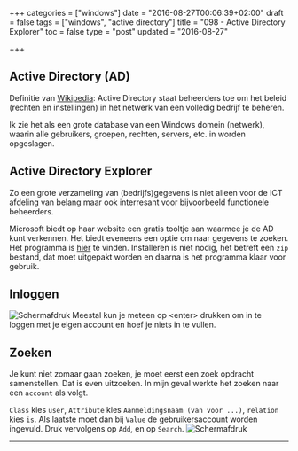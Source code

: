 +++
categories = ["windows"]
date = "2016-08-27T00:06:39+02:00"
draft = false
tags = ["windows", "active directory"]
title = "098 - Active Directory Explorer"
toc = false
type = "post"
updated = "2016-08-27"

+++

## Active Directory (AD)
Definitie van [Wikipedia](https://nl.wikipedia.org/wiki/Active_Directory):
Active Directory staat beheerders toe om het beleid (rechten en instellingen) in
het netwerk van een volledig bedrijf te beheren.

Ik zie het als een grote database van een Windows domein (netwerk), waarin alle
gebruikers, groepen, rechten, servers, etc. in worden opgeslagen.


## Active Directory Explorer

Zo een grote verzameling van (bedrijfs)gegevens is niet alleen voor de ICT afdeling van
belang maar ook interresant voor bijvoorbeeld functionele beheerders. 

Microsoft biedt op haar website een gratis tooltje aan waarmee je de AD kunt verkennen.
Het biedt eveneens een optie om naar gegevens te zoeken. Het programma is
[hier](https://technet.microsoft.com/en-us/sysinternals/adexplorer.aspx) te
vinden.
Installeren is niet nodig, het betreft een `zip` bestand, dat moet uitgepakt
worden en daarna is het programma klaar voor gebruik.


## Inloggen
![Schermafdruk](/img/098-adexplorer-1.jpg)
Meestal kun je meteen op \<enter> drukken om in te loggen met je eigen account
en hoef je niets in te vullen.


## Zoeken
Je kunt niet zomaar gaan zoeken, je moet eerst een zoek opdracht samenstellen.
Dat is even uitzoeken. In mijn geval werkte het zoeken naar een `account` als
volgt. 

`Class` kies `user`, `Attribute` kies `Aanmeldingsnaam (van voor ...)`,
`relation` kies `is`. Als laatste moet dan bij `Value` de gebruikersaccount
worden ingevuld. 
Druk vervolgens op `Add`, en op `Search`.
![Schermafdruk](/img/098-adexplorer-2.jpg)

* * *

